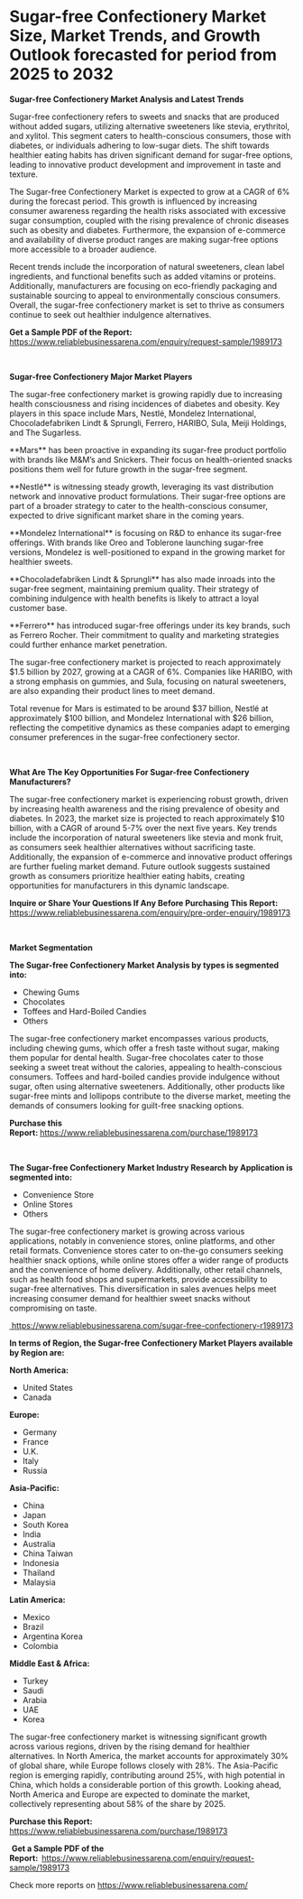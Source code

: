 <p><h1>Sugar-free Confectionery Market Size, Market Trends, and Growth Outlook forecasted for period from 2025 to 2032</h1></p><p><strong>Sugar-free Confectionery Market Analysis and Latest Trends</strong></p>
<p><p>Sugar-free confectionery refers to sweets and snacks that are produced without added sugars, utilizing alternative sweeteners like stevia, erythritol, and xylitol. This segment caters to health-conscious consumers, those with diabetes, or individuals adhering to low-sugar diets. The shift towards healthier eating habits has driven significant demand for sugar-free options, leading to innovative product development and improvement in taste and texture.</p><p>The Sugar-free Confectionery Market is expected to grow at a CAGR of 6% during the forecast period. This growth is influenced by increasing consumer awareness regarding the health risks associated with excessive sugar consumption, coupled with the rising prevalence of chronic diseases such as obesity and diabetes. Furthermore, the expansion of e-commerce and availability of diverse product ranges are making sugar-free options more accessible to a broader audience. </p><p>Recent trends include the incorporation of natural sweeteners, clean label ingredients, and functional benefits such as added vitamins or proteins. Additionally, manufacturers are focusing on eco-friendly packaging and sustainable sourcing to appeal to environmentally conscious consumers. Overall, the sugar-free confectionery market is set to thrive as consumers continue to seek out healthier indulgence alternatives.</p></p>
<p><strong>Get a Sample PDF of the Report:&nbsp;</strong> <a href="https://www.reliablebusinessarena.com/enquiry/request-sample/1989173?utm_campaign=1948&utm_medium=2&utm_source=Github&utm_content=ia&utm_term=15022025&utm_id=sugar-free-confectionery">https://www.reliablebusinessarena.com/enquiry/request-sample/1989173</a></p>
<p>&nbsp;</p>
<p><strong>Sugar-free Confectionery Major Market Players</strong></p>
<p><p>The sugar-free confectionery market is growing rapidly due to increasing health consciousness and rising incidences of diabetes and obesity. Key players in this space include Mars, Nestlé, Mondelez International, Chocoladefabriken Lindt & Sprungli, Ferrero, HARIBO, Sula, Meiji Holdings, and The Sugarless.</p><p>**Mars** has been proactive in expanding its sugar-free product portfolio with brands like M&M’s and Snickers. Their focus on health-oriented snacks positions them well for future growth in the sugar-free segment.</p><p>**Nestlé** is witnessing steady growth, leveraging its vast distribution network and innovative product formulations. Their sugar-free options are part of a broader strategy to cater to the health-conscious consumer, expected to drive significant market share in the coming years.</p><p>**Mondelez International** is focusing on R&D to enhance its sugar-free offerings. With brands like Oreo and Toblerone launching sugar-free versions, Mondelez is well-positioned to expand in the growing market for healthier sweets. </p><p>**Chocoladefabriken Lindt & Sprungli** has also made inroads into the sugar-free segment, maintaining premium quality. Their strategy of combining indulgence with health benefits is likely to attract a loyal customer base.</p><p>**Ferrero** has introduced sugar-free offerings under its key brands, such as Ferrero Rocher. Their commitment to quality and marketing strategies could further enhance market penetration.</p><p>The sugar-free confectionery market is projected to reach approximately $1.5 billion by 2027, growing at a CAGR of 6%. Companies like HARIBO, with a strong emphasis on gummies, and Sula, focusing on natural sweeteners, are also expanding their product lines to meet demand.</p><p>Total revenue for Mars is estimated to be around $37 billion, Nestlé at approximately $100 billion, and Mondelez International with $26 billion, reflecting the competitive dynamics as these companies adapt to emerging consumer preferences in the sugar-free confectionery sector.</p></p>
<p>&nbsp;</p>
<p><strong>What Are The Key Opportunities For Sugar-free Confectionery Manufacturers?</strong></p>
<p><p>The sugar-free confectionery market is experiencing robust growth, driven by increasing health awareness and the rising prevalence of obesity and diabetes. In 2023, the market size is projected to reach approximately $10 billion, with a CAGR of around 5-7% over the next five years. Key trends include the incorporation of natural sweeteners like stevia and monk fruit, as consumers seek healthier alternatives without sacrificing taste. Additionally, the expansion of e-commerce and innovative product offerings are further fueling market demand. Future outlook suggests sustained growth as consumers prioritize healthier eating habits, creating opportunities for manufacturers in this dynamic landscape.</p></p>
<p><strong>Inquire or Share Your Questions If Any Before Purchasing This Report:</strong> <a href="https://www.reliablebusinessarena.com/enquiry/pre-order-enquiry/1989173?utm_campaign=1948&utm_medium=2&utm_source=Github&utm_content=ia&utm_term=15022025&utm_id=sugar-free-confectionery">https://www.reliablebusinessarena.com/enquiry/pre-order-enquiry/1989173</a></p>
<p>&nbsp;</p>
<p><strong>Market Segmentation</strong></p>
<p><strong>The Sugar-free Confectionery Market Analysis by types is segmented into:</strong></p>
<p><ul><li>Chewing Gums</li><li>Chocolates</li><li>Toffees and Hard-Boiled Candies</li><li>Others</li></ul></p>
<p><p>The sugar-free confectionery market encompasses various products, including chewing gums, which offer a fresh taste without sugar, making them popular for dental health. Sugar-free chocolates cater to those seeking a sweet treat without the calories, appealing to health-conscious consumers. Toffees and hard-boiled candies provide indulgence without sugar, often using alternative sweeteners. Additionally, other products like sugar-free mints and lollipops contribute to the diverse market, meeting the demands of consumers looking for guilt-free snacking options.</p></p>
<p><strong>Purchase this Report:&nbsp;</strong><a href="https://www.reliablebusinessarena.com/purchase/1989173?utm_campaign=1948&utm_medium=2&utm_source=Github&utm_content=ia&utm_term=15022025&utm_id=sugar-free-confectionery">https://www.reliablebusinessarena.com/purchase/1989173</a></p>
<p>&nbsp;</p>
<p><strong>The Sugar-free Confectionery Market Industry Research by Application is segmented into:</strong></p>
<p><ul><li>Convenience Store</li><li>Online Stores</li><li>Others</li></ul></p>
<p><p>The sugar-free confectionery market is growing across various applications, notably in convenience stores, online platforms, and other retail formats. Convenience stores cater to on-the-go consumers seeking healthier snack options, while online stores offer a wider range of products and the convenience of home delivery. Additionally, other retail channels, such as health food shops and supermarkets, provide accessibility to sugar-free alternatives. This diversification in sales avenues helps meet increasing consumer demand for healthier sweet snacks without compromising on taste.</p></p>
<p><a href="https://www.reliablebusinessarena.com/sugar-free-confectionery-r1989173?utm_campaign=1948&utm_medium=2&utm_source=Github&utm_content=ia&utm_term=15022025&utm_id=sugar-free-confectionery">&nbsp;https://www.reliablebusinessarena.com/sugar-free-confectionery-r1989173</a></p>
<p><strong>In terms of Region, the Sugar-free Confectionery Market Players available by Region are:</strong></p>
<p>
    <p> <strong> North America: </strong>
        <ul>
            <li>United States</li>
            <li>Canada</li>
        </ul>
        </p> 
    <p> <strong> Europe: </strong>
        <ul>
            <li>Germany</li>
            <li>France</li>
            <li>U.K.</li>
            <li>Italy</li>
            <li>Russia</li>
        </ul>
        </p> 
    <p> <strong> Asia-Pacific: </strong>
        <ul>
            <li>China</li>
            <li>Japan</li>
            <li>South Korea</li>
            <li>India</li>
            <li>Australia</li>
            <li>China Taiwan</li>
            <li>Indonesia</li>
            <li>Thailand</li>
            <li>Malaysia</li>
        </ul>
        </p> 
    <p> <strong> Latin America: </strong>
        <ul>
            <li>Mexico</li>
            <li>Brazil</li>
            <li>Argentina Korea</li>
            <li>Colombia</li>
        </ul>
        </p> 
    <p> <strong> Middle East & Africa: </strong>
        <ul>
            <li>Turkey</li>
            <li>Saudi</li>
            <li>Arabia</li>
            <li>UAE</li>
            <li>Korea</li>
        </ul>
    </p>
    </p>
<p><p>The sugar-free confectionery market is witnessing significant growth across various regions, driven by the rising demand for healthier alternatives. In North America, the market accounts for approximately 30% of global share, while Europe follows closely with 28%. The Asia-Pacific region is emerging rapidly, contributing around 25%, with high potential in China, which holds a considerable portion of this growth. Looking ahead, North America and Europe are expected to dominate the market, collectively representing about 58% of the share by 2025.</p></p>
<p><strong>Purchase this Report: </strong><a href="https://www.reliablebusinessarena.com/purchase/1989173?utm_campaign=1948&utm_medium=2&utm_source=Github&utm_content=ia&utm_term=15022025&utm_id=sugar-free-confectionery">https://www.reliablebusinessarena.com/purchase/1989173</a></p>
<p>&nbsp;<strong>Get a Sample PDF of the Report:&nbsp;&nbsp;</strong><a href="https://www.reliablebusinessarena.com/enquiry/request-sample/1989173?utm_campaign=1948&utm_medium=2&utm_source=Github&utm_content=ia&utm_term=15022025&utm_id=sugar-free-confectionery">https://www.reliablebusinessarena.com/enquiry/request-sample/1989173</a></p>
<p><strong></strong></p>
<p>Check more reports on <a href="https://www.reliablebusinessarena.com/?utm_campaign=1948&utm_medium=2&utm_source=Github&utm_content=ia&utm_term=15022025&utm_id=sugar-free-confectionery">https://www.reliablebusinessarena.com/</a></p>